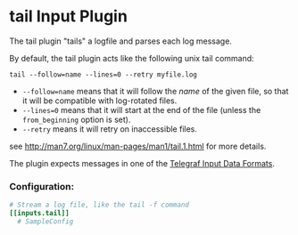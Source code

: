 # tail Input Plugin

The tail plugin "tails" a logfile and parses each log message.

By default, the tail plugin acts like the following unix tail command:

```
tail --follow=name --lines=0 --retry myfile.log
```

- `--follow=name` means that it will follow the _name_ of the given file, so
that it will be compatible with log-rotated files.
- `--lines=0` means that it will start at the end of the file (unless
the `from_beginning` option is set).
- `--retry` means it will retry on inaccessible files.

see http://man7.org/linux/man-pages/man1/tail.1.html for more details.

The plugin expects messages in one of the
[Telegraf Input Data Formats](https://github.com/influxdata/telegraf/blob/master/docs/DATA_FORMATS_INPUT.md).

### Configuration:

```toml
# Stream a log file, like the tail -f command
[[inputs.tail]]
  # SampleConfig
```

